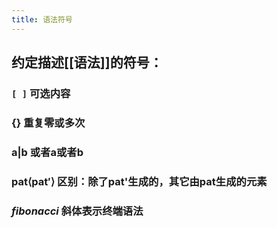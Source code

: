 ```yaml
---
title: 语法符号
---
```


## 约定描述[[语法]]的符号：
### `[ ]` 可选内容
### {} 重复零或多次
### a|b  或者a或者b
### pat⟨pat′⟩ 区别：除了pat'生成的，其它由pat生成的元素
### _fibonacci_  斜体表示终端语法
###
